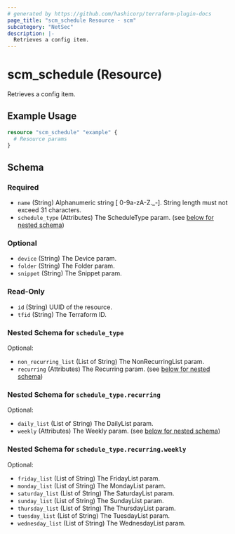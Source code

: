 ```yaml
---
# generated by https://github.com/hashicorp/terraform-plugin-docs
page_title: "scm_schedule Resource - scm"
subcategory: "NetSec"
description: |-
  Retrieves a config item.
---
```


# scm_schedule (Resource)

Retrieves a config item.

## Example Usage

```terraform
resource "scm_schedule" "example" {
  # Resource params
}
```

<!-- schema generated by tfplugindocs -->
## Schema

### Required

- `name` (String) Alphanumeric string [ 0-9a-zA-Z._-]. String length must not exceed 31 characters.
- `schedule_type` (Attributes) The ScheduleType param. (see [below for nested schema](#nestedatt--schedule_type))

### Optional

- `device` (String) The Device param.
- `folder` (String) The Folder param.
- `snippet` (String) The Snippet param.

### Read-Only

- `id` (String) UUID of the resource.
- `tfid` (String) The Terraform ID.

<a id="nestedatt--schedule_type"></a>
### Nested Schema for `schedule_type`

Optional:

- `non_recurring_list` (List of String) The NonRecurringList param.
- `recurring` (Attributes) The Recurring param. (see [below for nested schema](#nestedatt--schedule_type--recurring))

<a id="nestedatt--schedule_type--recurring"></a>
### Nested Schema for `schedule_type.recurring`

Optional:

- `daily_list` (List of String) The DailyList param.
- `weekly` (Attributes) The Weekly param. (see [below for nested schema](#nestedatt--schedule_type--recurring--weekly))

<a id="nestedatt--schedule_type--recurring--weekly"></a>
### Nested Schema for `schedule_type.recurring.weekly`

Optional:

- `friday_list` (List of String) The FridayList param.
- `monday_list` (List of String) The MondayList param.
- `saturday_list` (List of String) The SaturdayList param.
- `sunday_list` (List of String) The SundayList param.
- `thursday_list` (List of String) The ThursdayList param.
- `tuesday_list` (List of String) The TuesdayList param.
- `wednesday_list` (List of String) The WednesdayList param.
